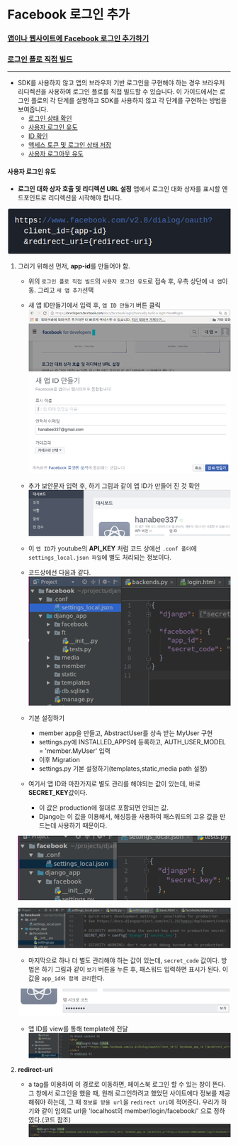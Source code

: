 # Facebook 로그인 추가
### [앱이나 웹사이트에 Facebook 로그인 추가하기](https://developers.facebook.com/docs/facebook-login) 

### [로그인 플로 직접 빌드](https://developers.facebook.com/docs/facebook-login/manually-build-a-login-flow) 
---
- SDK를 사용하지 않고 앱의 브라우저 기반 로그인을 구현해야 하는 경우 브라우저 리디렉션을 사용하여 로그인 플로를 직접 빌드할 수 있습니다. 이 가이드에서는 로그인 플로의 각 단계를 설명하고 SDK를 사용하지 않고 각 단계를 구현하는 방법을 보여줍니다.
	- [로그인 상태 확인](https://developers.facebook.com/docs/facebook-login/manually-build-a-login-flow#checklogin)  
	- [사용자 로그인 유도](https://developers.facebook.com/docs/facebook-login/manually-build-a-login-flow#login)  
	- [ID 확인](https://developers.facebook.com/docs/facebook-login/manually-build-a-login-flow#confirm)  
	- [액세스 토큰 및 로그인 상태 저장](https://developers.facebook.com/docs/facebook-login/manually-build-a-login-flow#token)  
	- [사용자 로그아웃 유도](https://developers.facebook.com/docs/facebook-login/manually-build-a-login-flow#)  

#### 사용자 로그인 유도
- **로그인 대화 상자 호출 및 리디렉션 URL 설정**
앱에서 로그인 대화 상자를 표시할 엔드포인트로 리디렉션을 시작해야 합니다.  

![](imgs/facebook-login-redirect.png)  

1. 그러기 위해선 먼저, **app-id**를 만들어야 함.  
	- 위의 ```로그인 플로 직접 빌드```의 ```사용자 로그인 유도```로 접속 후, 우측 상단에 ```내 앱```이동. 그리고 ```새 앱 추가```선택
	-  새 앱 ID만들기에서 입력 후, ```앱 ID 만들기``` 버튼 클릭   
![](imgs/facebook-app-id.png)   

	- 추가 보안문자 입력 후, 하기 그림과 같이 앱 ID가 만들어 진 것 확인  
![](imgs/facebook-app-id-create.png)  

	- 이 ```앱 ID```가 youtube의 **API_KEY** 처럼 코드 상에선 ```.conf 폴더```에 ```settings_local.json 파일```에 별도 처리되는 정보이다.
	- 코드상에선 다음과 같다.  
	![](imgs/facebook-app-id-code.png)   
	
	- 기본 설정하기
		- member app을 만들고, AbstractUser를 상속 받는  MyUser 구현
		- settings.py에 INSTALLED_APPS에 등록하고, AUTH_USER_MODEL = 'member.MyUser' 입력
		- 이후 Migration
		- settings.py 기본 설정하기(templates,static,media path 설정)
	- 여기서 앱 ID와 마찬가지로 별도 관리를 해야되는 값이 있는데, 바로 **SECRET_KEY**값이다.
		- 이 값은 production에 절대로 포함되면 안되는 값.
		- Django는 이 값을 이용해서, 해싱등을 사용하여 패스워드의 고유 값을 만드는데 사용하기 때문이다.

	![](imgs/facebook-django-secret-key.png)  

	![](imgs/facebook-django-secret-key-settings.png)  
	
	- 마지막으로 하나 더 별도 관리해야 하는 값이 있는데, ```secret_code``` 값이다. 방법은 하기 그림과 같이 ```보기``` 버튼을 누른 후, 패스워드 입력하면 표시가 된다. 이 값을 ```app_id와 함께 관리```한다.  
	
	![](imgs/facebook-app-secret-code.png)  

	- 앱 ID를 view를 통해 template에 전달
	![](imgs/facebook-app-id-html.png)  

2. **redirect-uri**
	- a tag를 이용하여 이 경로로 이동하면, 페이스북 로그인 할 수 있는 창이 뜬다. 
	그 창에서 로그인을 했을 때, 원래 로그인하려고 했었던 사이트에다 정보를 제공해줘야 하는데, 그 때 ```정보를 받을 url```을 ```redirect uri```에 적어준다. 우리가 하기와 같이 임의로 url을 'localhost의 member/login/facebook/' 으로 정하였다.(코드 참조)
	![](imgs/facebook-redirect-uri.png)   
